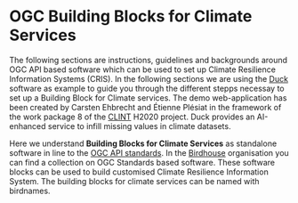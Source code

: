 # OGC Building Blocks for Climate Services

The following sections are instructions, guidelines and backgrounds around OGC API based software which can be used to set up Climate Resilience Information Systems (CRIS). In the following sections we are using the [Duck](https://github.com/climateintelligence/duck) software as example to guide you through the different stepps necessay to set up a Building Block for Climate services.
The demo web-application has been created by Carsten Ehbrecht and Étienne Plésiat in the framework of the work package 8 of the [CLINT](https://climateintelligence.eu/) H2020 project. Duck provides an AI-enhanced service to infill missing values in climate datasets.

Here we understand **Building Blocks for Climate Services** as standalone software in line to the [OGC API standards](https://developer.ogc.org). In the [Birdhouse](http://bird-house.github.io/) organisation you can find a collection on OGC Standards based software. These software blocks can be used to build customised Climate Resilience Information System. The building blocks for climate services can be named with birdnames. 

```{tableofcontents}
```
